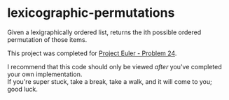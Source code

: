 # lexicographic-permutations 
Given a lexigraphically ordered list, returns the ith possible ordered permutation of those items.

This project was completed for [Project Euler - Problem 24](https://projecteuler.net/problem=24).

I recommend that this code should only be viewed _after_ you've completed your own implementation.  
If you're super stuck, take a break, take a walk, and it will come to you; good luck.
